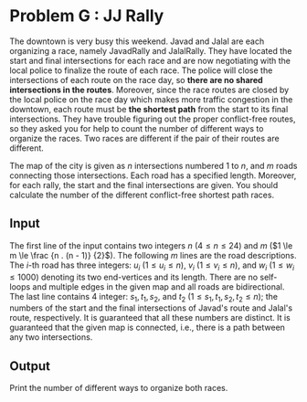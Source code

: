 # Problem G : JJ Rally

The downtown is very busy this weekend. Javad and Jalal are each organizing a race, namely JavadRally and JalalRally. They have located the start and final intersections for each race and are now negotiating with the local police to finalize the route of each race. The police will close the intersections of each route on the race day, so **there are no shared intersections in the routes**. Moreover, since the race routes are closed by the local police on the race day which makes more traffic congestion in the downtown, each route must be **the shortest path** from the start to its final intersections. They have trouble figuring out the proper conflict-free routes, so they asked you for help to count the number of different ways to organize the races. Two races are different if the pair of their routes are different.

The map of the city is given as $n$ intersections numbered 1 to $n$, and $m$ roads connecting those intersections. Each road has a specified length. Moreover, for each rally, the start and the final intersections are given. You should calculate the number of the different conflict-free shortest path races.

## Input

The first line of the input contains two integers $n$ ($4 \le n \le 24$) and $m$ ($1 \le m \le \frac {n . (n - 1)} {2}$). The following $m$ lines are the road descriptions. The $i$-th road has three integers: $u_i$ ($1 \le u_i \le n$), $v_i$ ($1 \le v_i \le n$), and $w_i$ ($1 \le w_i \le 1000$) denoting its two end-vertices and its length. There are no self-loops and multiple edges in the given map and all roads are bidirectional. The last line contains 4 integer: $s_1, t_1, s_2$, and $t_2$ ($1 \le s_1, t_1, s_2, t_2 \le n$); the numbers of the start and the final intersections of Javad's route and Jalal's route, respectively. It is guaranteed that all these numbers are distinct. It is guaranteed that the given map is connected, i.e., there is a path between any two intersections.

## Output

Print the number of different ways to organize both races.
